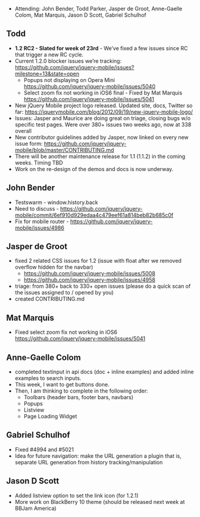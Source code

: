 * Attending: John Bender, Todd Parker, Jasper de Groot, Anne-Gaelle Colom, Mat Marquis, Jason D Scott, Gabriel Schulhof

## Todd
* **1.2 RC2 - Slated for week of 23rd** - We’ve fixed a few issues since RC that trigger a new RC cycle.
* Current 1.2.0 blocker issues we’re tracking: https://github.com/jquery/jquery-mobile/issues?milestone=13&state=open
  - Popups not displaying on Opera Mini https://github.com/jquery/jquery-mobile/issues/5040
  - Select zoom fix not working in iOS6 final - Fixed by Mat Marquis https://github.com/jquery/jquery-mobile/issues/5041
* New jQuery Mobile project logo released. Updated site, docs, Twitter so far: https://jquerymobile.com/blog/2012/09/19/new-jquery-mobile-logo/
* Issues: Jasper and Maurice are doing great on triage, closing bugs w/o specific test pages. Were over 380+ issues two weeks ago, now at 338 overall
* New contributor guidelines added by Jasper, now linked on every new issue form: https://github.com/jquery/jquery-mobile/blob/master/CONTRIBUTING.md
* There will be another maintenance release for 1.1 (1.1.2) in the coming weeks. Timing TBD
* Work on the re-design of the demos and docs is now underway.

## John Bender
* Testswarm - window.history.back
* Need to discuss  - https://github.com/jquery/jquery-mobile/commit/6ef910d929edaa4c479eef61a814beb82b685c0f
* Fix for mobile router - https://github.com/jquery/jquery-mobile/issues/4986

## Jasper de Groot
* fixed 2 related CSS issues for 1.2 (issue with float after we removed overflow hidden for the navbar)
  - https://github.com/jquery/jquery-mobile/issues/5008
  - https://github.com/jquery/jquery-mobile/issues/4958
* triage: from 380+ back to 330+ open issues (please do a quick scan of the issues assigned to / opened by you)
* created CONTRIBUTING.md

## Mat Marquis
* Fixed select zoom fix not working in iOS6 https://github.com/jquery/jquery-mobile/issues/5041

## Anne-Gaelle Colom
* completed textinput in api docs (doc + inline examples) and added inline examples to search inputs.
* This week, I want to get buttons done.
* Then, I am thinking to complete in the following order:
  - Toolbars (header bars, footer bars, navbars)
  - Popups
  - Listview
  - Page Loading Widget

## Gabriel Schulhof
* Fixed #4994 and #5021
* Idea for future navigation: make the URL generation a plugin that is, separate URL generation from history tracking/manipulation

## Jason D Scott
* Added listview option to set the link icon (for 1.2.1)
* More work on BlackBerry 10 theme (should be released next week at BBJam America)
